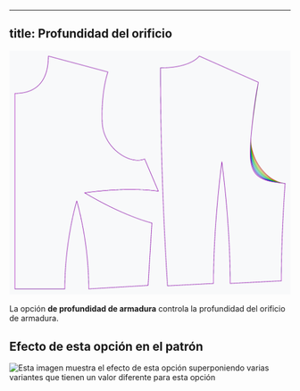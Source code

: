 ***

## title: Profundidad del orificio

![El efecto de la opción de profundidad del orificio sobre el patrón](sample.png)

La opción **de profundidad de armadura** controla la profundidad del orificio de armadura.

## Efecto de esta opción en el patrón

![Esta imagen muestra el efecto de esta opción superponiendo varias variantes que tienen un valor diferente para esta opción](bella\_armholedepth\_sample.svg "Efecto de esta opción en el patrón")
